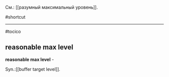 См.: [[разумный максимальный уровень]].

#shortcut




<hr/>

#tocico

## reasonable max level

<b>reasonable max level</b> - 

Syn.:[[buffer target level]].



